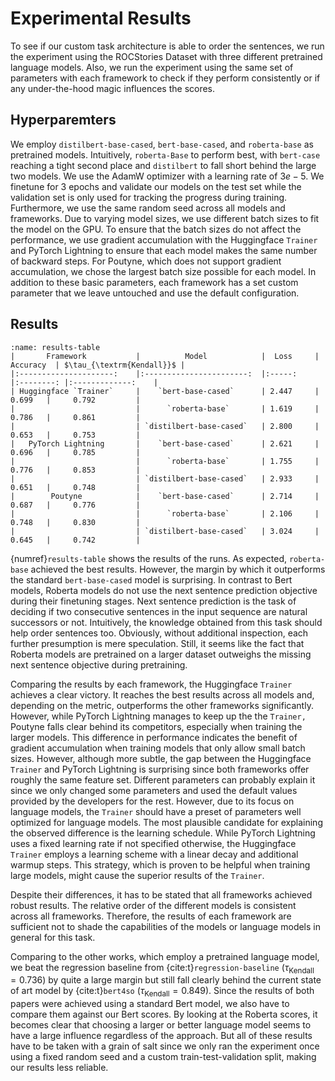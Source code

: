 # Experimental Results

To see if our custom task architecture is able to order the sentences, we run the experiment using the ROCStories Dataset with three different pretrained language models.
Also, we run the experiment using the same set of parameters with each framework to check if they perform consistently or if any under-the-hood magic influences the scores.

## Hyperparemters

We employ `distilbert-base-cased`, `bert-base-cased`, and `roberta-base` as pretrained models.
Intuitively, `roberta-Base` to perform best, with `bert-case` reaching a tight second place and `distilbert` to fall short behind the large two models.
We use the AdamW optimizer with a learning rate of $3e-5$. We finetune for $3$ epochs and validate our models on the test set while the validation set is only used for tracking the progress during training.
Furthermore, we use the same random seed across all models and frameworks. Due to varying model sizes, we use different batch sizes to fit the model on the GPU. To ensure that the batch sizes do not affect the performance, we use gradient accumulation with the Huggingface `Trainer` and PyTorch Lightning to ensure that each model makes the same number of backward steps. For Poutyne, which does not support gradient accumulation, we chose the largest batch size possible for each model.
In addition to these basic parameters, each framework has a set custom parameter that we leave untouched and use the default configuration.

## Results

<!--```{list-table}
:header-rows: 1
:name: results-table

* - Framework
  - Model
  - Loss
  - Accuracy
  - Kendall's Tau
* - Huggingface `Trainer`
  - `bert-base-cased`
  - 2.447
  - 0.699
  - 0.792
* -
  - `roberta-base`
  - 1.619
  - 0.786
  - 0.861
* -
  - `distilbert-base-cased`
  - 2.800
  - 0.653
  - 0.753
* - PyTorch Lightning
  - `bert-base-cased`
  - 2.621
  - 0.696
  - 0.785
* -
  - `roberta-base`
  - 1.755
  - 0.776
  - 0.853
* -
  - `distilbert-base-cased`
  - 2.933
  - 0.651
  - 0.748
* - Poutyne
  - `bert-base-cased`
  - 2.714
  - 0.687
  - 0.776
* -
  - `roberta-base`
  - 2.106
  - 0.748
  - 0.830
* -
  - `distilbert-base-cased`
  - 3.024
  - 0.645
  - 0.742
```
-->

```{table} Results
:name: results-table
|       Framework       	|          Model          	|  Loss 	| Accuracy 	| $\tau_{\textrm{Kendall}}$ |
|:---------------------:	|:-----------------------:	|:-----:	|:--------:	|:-------------:	|
| Huggingface `Trainer` 	|    `bert-base-cased`    	| 2.447 	|   0.699  	|     0.792     	|
|                       	|      `roberta-base`     	| 1.619 	|   0.786  	|     0.861     	|
|                       	| `distilbert-base-cased` 	| 2.800 	|   0.653  	|     0.753     	|
|   PyTorch Lightning   	|    `bert-base-cased`    	| 2.621 	|   0.696  	|     0.785     	|
|                       	|      `roberta-base`     	| 1.755 	|   0.776  	|     0.853     	|
|                       	| `distilbert-base-cased` 	| 2.933 	|   0.651  	|     0.748     	|
|        Poutyne        	|    `bert-base-cased`    	| 2.714 	|   0.687  	|     0.776     	|
|                       	|      `roberta-base`     	| 2.106 	|   0.748  	|     0.830     	|
|                       	| `distilbert-base-cased` 	| 3.024 	|   0.645  	|     0.742     	|
```

{numref}`results-table` shows the results of the runs. As expected, `roberta-base` achieved the best results. However, the margin by which it outperforms the standard `bert-base-cased` model is surprising. In contrast to Bert models, Roberta models do not use the next sentence prediction objective during their finetuning stages. Next sentence prediction is the task of deciding if two consecutive sentences in the input sequence are natural successors or not. Intuitively, the knowledge obtained from this task should help order sentences too. Obviously, without additional inspection, each further presumption is mere speculation. Still, it seems like the fact that Roberta models are pretrained on a larger dataset outweighs the missing next sentence objective during pretraining.
<!--Maybe noch ein Satz zu Distilbert-->
Comparing the results by each framework, the Huggingface `Trainer` achieves a clear victory. It reaches the best results across all models and, depending on the metric, outperforms the other frameworks significantly. However, while PyTorch Lightning manages to keep up the the `Trainer,` Poutyne falls clear behind its competitors, especially when training the larger models.
This difference in performance indicates the benefit of gradient accumulation when training models that only allow small batch sizes.
However, although more subtle, the gap between the Huggingface `Trainer` and PyTorch Lightning is surprising since both frameworks offer roughly the same feature set.
Different parameters can probably explain it since we only changed some parameters and used the default values provided by the developers for the rest.
However, due to its focus on language models, the `Trainer` should have a preset of parameters well optimized for language models.
The most plausible candidate for explaining the observed difference is the learning schedule. While PyTorch Lightning uses a fixed learning rate if not specified otherwise, the Huggingface `Trainer` employs a learning scheme with a linear decay and additional warmup steps. This strategy, which is proven to be helpful when training large models, might cause the superior results of the `Trainer`.

Despite their differences, it has to be stated that all frameworks achieved robust results.
The relative order of the different models is consistent across all frameworks. Therefore, the results of each framework are sufficient not to shade the capabilities of the models or language models in general for this task.

Comparing to the other works, which employ a pretrained language model, we beat the regression baseline from {cite:t}`regression-baseline` ($\tau_{\textrm{Kendall}}=0.736$) by quite a large margin but still fall clearly behind the current state of art model by {cite:t}`bert4so` ($\tau_{\textrm{Kendall}}=0.849$). Since the results of both papers were achieved using a standard Bert model, we also have to compare them against our Bert scores. By looking at the Roberta scores, it becomes clear that choosing a larger or better language model seems to have a large influence regardless of the approach. But all of these results have to be taken with a  grain of salt since we only ran the experiment once using a fixed random seed and a custom train-test-validation split, making our results less reliable.
